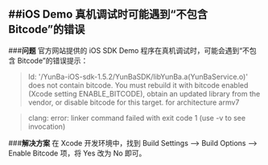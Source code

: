 ##**iOS Demo 真机调试时可能遇到“不包含 Bitcode”的错误**
---
###**问题**
官方网站提供的 iOS SDK Demo 程序在真机调试时，可能会遇到“不包含 Bitcode”的错误提示：
<br>

>ld: '/YunBa-iOS-sdk-1.5.2/YunBaSDK/libYunBa.a(YunBaService.o)' does not contain bitcode. You must rebuild it with bitcode enabled (Xcode setting ENABLE_BITCODE), obtain an updated library from the vendor, or disable bitcode for this target. for architecture armv7

>clang: error: linker command failed with exit code 1 (use -v to see invocation)


###**解决方案**
在 Xcode 开发环境中，找到 Build Settings --> Build Options --> Enable Bitcode 项，将 Yes 改为 No 即可。

